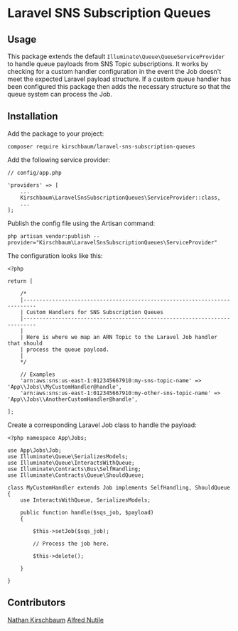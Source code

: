 # Laravel SNS Subscription Queues

## Usage

This package extends the default `Illuminate\Queue\QueueServiceProvider` to handle queue payloads from SNS Topic subscriptions. It works by checking for a custom handler configuration in the event the Job doesn't meet the expected Laravel payload structure. If a custom queue handler has been configured this package then adds the necessary structure so that the queue system can process the Job.

## Installation

Add the package to your project:

```
composer require kirschbaum/laravel-sns-subscription-queues
```

Add the following service provider:

```
// config/app.php

'providers' => [
    ...
    Kirschbaum\LaravelSnsSubscriptionQueues\ServiceProvider::class,
    ...
];
```

Publish the config file using the Artisan command:

```
php artisan vendor:publish --provider="Kirschbaum\LaravelSnsSubscriptionQueues\ServiceProvider"
```

The configuration looks like this:

```
<?php

return [

    /*
    |--------------------------------------------------------------------------
    | Custom Handlers for SNS Subscription Queues
    |--------------------------------------------------------------------------
    |
    | Here is where we map an ARN Topic to the Laravel Job handler that should
    | process the queue payload.
    |
    */

    // Examples
    'arn:aws:sns:us-east-1:012345667910:my-sns-topic-name' => 'App\\Jobs\\MyCustomHandler@handle',
    'arn:aws:sns:us-east-1:012345667910:my-other-sns-topic-name' => 'App\\Jobs\\AnotherCustomHandler@handle',
    
];
```

Create a corresponding Laravel Job class to handle the payload:

```
<?php namespace App\Jobs;

use App\Jobs\Job;
use Illuminate\Queue\SerializesModels;
use Illuminate\Queue\InteractsWithQueue;
use Illuminate\Contracts\Bus\SelfHandling;
use Illuminate\Contracts\Queue\ShouldQueue;

class MyCustomHandler extends Job implements SelfHandling, ShouldQueue
{
    use InteractsWithQueue, SerializesModels;
    
    public function handle($sqs_job, $payload)
    {

        $this->setJob($sqs_job);
        
        // Process the job here.
        
        $this->delete();

    }

}
```

## Contributors

[Nathan Kirschbaum](http://www.nathankirschbaum.com/)
[Alfred Nutile](https://alfrednutile.info/)
